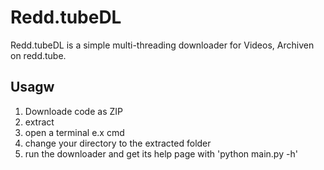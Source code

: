 # Redd.tubeDL
Redd.tubeDL is a simple multi-threading downloader for Videos, Archiven on redd.tube.

## Usagw
1) Downloade code as ZIP
2) extract
3) open a terminal e.x cmd
4) change your directory to the extracted folder
5) run the downloader and get its help page with 'python main.py -h'
